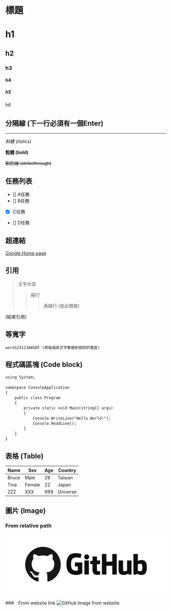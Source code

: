 # 標題
# h1
## h2
### h3
#### h4
##### h5
###### h6

## 分隔線 (下一行必須有一個Enter)

---

*斜體 (italics)*

**粗體 (bold)**

~~刪除線 (strikethrough)~~

## 任務列表

- [] A任務
- [] B任務
- [x] C任務
- [] D任務

## 超連結

[Google Home page](https://www.google.com/?hl=zh-tw)

## 引用

> 文字內容
>> 縮行
>>> 再縮行 (依此類推)

(結束引用)

## 等寬字

`word123123ABSDF (將每個英文字都做到相同的寬度)`

## 程式碼區塊 (Code block)

```CSharp
using System;

namespace ConsoleApplication
{
    public class Program
    {
        private static void Main(string[] args)
        {
            Console.WriteLine("Hello World!");
            Console.ReadLine();
        }
    }
}
```

## 表格 (Table)

|Name|Sex|Age|Country|
|---|----|----|---|
|Bruce|Male|26|Taiwan|Unknown|
|Tina|Female|22|Japan|Remark~~~|
|ZZZ|XXX|999|Universe||

## 圖片 (Image)

### From relative path

![GitHub Image from local](GitHub_Icon.png)

###　From website link
![GitHub Image from website](https://github.com/weskao/Markdown-syntax-tutorial-and-practice/blob/master/GitHub_Icon.png)
